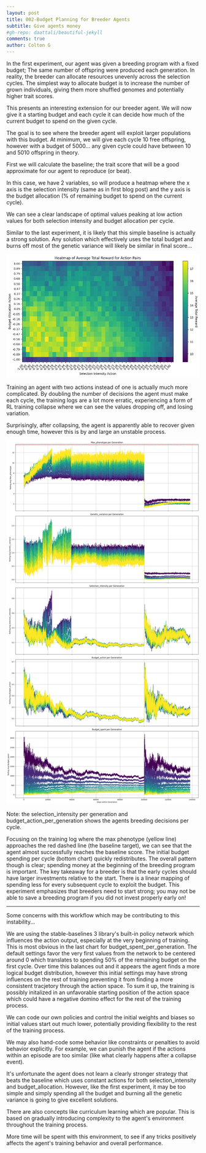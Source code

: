 ```yaml
---
layout: post
title: 002-Budget Planning for Breeder Agents
subtitle: Give agents money
#gh-repo: daattali/beautiful-jekyll
comments: true
author: Colton G
---
```



In the first experiment, our agent was given a breeding program with a fixed budget; The same number of offspring were produced each generation. In reality, the breeder can allocate resources unevenly across the selection cycles. The simplest way to allocate budget is to increase the number of grown individuals, giving them more shuffled genomes and potentially higher trait scores.

This presents an interesting extension for our breeder agent. We will now give it a starting budget and each cycle it can decide how much of the current budget to spend on the given cycle.

The goal is to see where the breeder agent will exploit larger populations with this budget. At minimum, we will give each cycle 10 free offspring, however with a budget of 5000... any given cycle could have between 10 and 5010 offspring in theory.

First we will calculate the baseline; the trait score that will be a good approximate for our agent to reproduce (or beat).

In this case, we have 2 variables, so will produce a heatmap where the x axis is the selection intensity (same as in first blog post) and the y axis is the budget allocation (% of remaining budget to spend on the current cycle).

We can see a clear landscape of optimal values peaking at low action values for both selection intensity and budget allocation per cycle.

Similar to the last experiment, it is likely that this simple baseline is actually a strong solution. Any solution which effectively uses the total budget and burns off most of the genetic variance will likely be similar in final score...

![image](https://github.com/cjGO/cjgo.github.io/blob/master/assets/img/blog_budget_heatmap.png?raw=true)


Training an agent with two actions instead of one is actually much more complicated. By doubling the number of decisions the agent must make each cycle, the training logs are a lot more erratic, experiencing a form of RL training collapse where we can see the values dropping off, and losing variation.

Surprisingly, after collapsing, the agent is apparently able to recover given enough time, however this is by and large an unstable process.

![image](https://github.com/cjGO/cjgo.github.io/blob/master/assets/img/budgetbot_02_logs.png?raw=true)

Note: the selection_intensity per generation and budget_action_per_generation shows the agents breeding decisions per cycle.

Focusing on the training log where the max phenotype (yellow line) approaches the red dashed line (the baseline target), we can see that the agent almost successfully reaches the baseline score. The initial budget spending per cycle (bottom chart) quickly redistributes. The overall pattern though is clear; spending money at the beginning of the breeding program is important. The key takeaway for a breeder is that the early cycles should have larger investments relative to the start. There is a linear mapping of spending less for every subsequent cycle to exploit the budget. This experiment emphasizes that breeders need to start strong; you may not be able to save a breeding program if you did not invest properly early on!

---

Some concerns with this workflow which may be contributing to this instability...

We are using the stable-baselines 3 library's built-in policy network which influences the action output, especially at the very beginning of training. This is most obvious in the last chart for budget_spent_per_generation. The default settings favor the very first values from the network to be centered around 0 which translates to spending 50% of the remaining budget on the first cycle. Over time this balances out and it appears the agent finds a more logical budget distribution, however this initial settings may have strong influences on the rest of training preventing it from finding a more consistent tracjetory through the action space. To sum it up, the training is possibly initalized in an unfavorable starting position of the action space which could have a negative domino effect for the rest of the training process.

We can code our own policies and control the initial weights and biases so initial values start out much lower, potentially providing flexibility to the rest of the training process.

We may also hand-code some behavior like constraints or penalties to avoid behavior explicitly. For example, we can punish the agent if the actions within an episode are too similar (like what clearly happens after a collapse event).

It's unfortunate the agent does not learn a clearly stronger strategy that beats the baseline which uses constant actions for both selection_intensity and budget_allocation. However, like the first experiment, it may be too simple and simply spending all the budget and burning all the genetic variance is going to give excellent solutions.

There are also concepts like curriculum learning which are popular. This is based on gradually introducing complexity to the agent's environment throughout the training process.

More time will be spent with this environment, to see if any tricks positively affects the agent's training behavior and overall performance.

